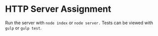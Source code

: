 # HTTP Server Assignment
Run the server with `node index` or `node server.` Tests can be viewed with `gulp` or `gulp test`.
